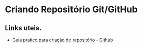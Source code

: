 # Criando Repositório Git/GitHub
## Links uteis.

- [Guia pratico para criação de repositório - Github](https://docs.github.com/pt/get-started/quickstart/create-a-repo)

